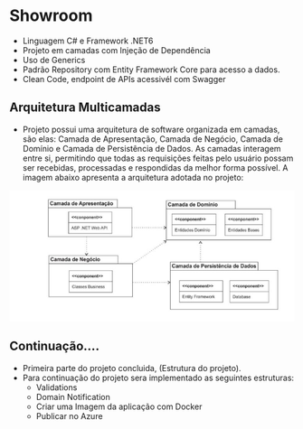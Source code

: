 # Showroom
 
- Linguagem C# e Framework .NET6
- Projeto em camadas com Injeção de Dependência
- Uso de Generics
- Padrão Repository com Entity Framework Core para acesso a dados.
- Clean Code, endpoint de APIs acessivél com Swagger


##  Arquitetura Multicamadas

- Projeto possui uma arquitetura de software organizada em 
camadas, são elas: Camada de Apresentação, Camada de Negócio, Camada de 
Domínio e Camada de Persistência de Dados. As camadas interagem entre si, 
permitindo que todas as requisições feitas pelo usuário possam ser recebidas, 
processadas e respondidas da melhor forma possível. A imagem abaixo apresenta a 
arquitetura adotada no projeto:

<p align="center">
    <img src="assets/to_readme/arquitetura_em_camadas.jpg" />
</p>


## Continuação....

- Primeira parte do projeto concluida, (Estrutura do projeto).
- Para continuação do projeto sera implementado as seguintes estruturas:
  - Validations
  - Domain Notification
  - Criar uma Imagem da aplicação com Docker
  - Publicar no Azure
